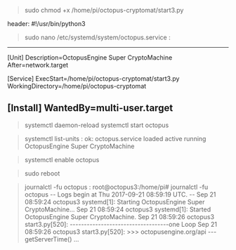 > sudo chmod +x /home/pi/octopus-cryptomat/start3.py

header:
#!/usr/bin/python3

> sudo nano /etc/systemd/system/octopus.service
:
-------------------------------------------
[Unit]
Description=OctopusEngine Super CryptoMachine
After=network.target

[Service]
ExecStart=/home/pi/octopus-cryptomat/start3.py
WorkingDirectory=/home/pi/octopus-cryptomat

[Install]
WantedBy=multi-user.target
-------------------------------------------

> systemctl daemon-reload
> systemctl start octopus

> systemctl list-units :
ok:
octopus.service  loaded active running   OctopusEngine Super CryptoMachine

> systemctl enable octopus

> sudo reboot

> journalctl -fu octopus :
root@octopus3:/home/pi# journalctl -fu octopus
-- Logs begin at Thu 2017-09-21 08:59:19 UTC. --
Sep 21 08:59:24 octopus3 systemd[1]: Starting OctopusEngine Super CryptoMachine...
Sep 21 08:59:24 octopus3 systemd[1]: Started OctopusEngine Super CryptoMachine.
Sep 21 08:59:26 octopus3 start3.py[520]: -----------------------------------one Loop
Sep 21 08:59:26 octopus3 start3.py[520]: >>> octopusengine.org/api --- getServerTime()
...
